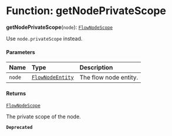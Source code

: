 # Function: getNodePrivateScope

**getNodePrivateScope**(`node`): [`FlowNodeScope`](/auto-docs/editor/interfaces/FlowNodeScope.md)

Use `node.privateScope` instead.

#### Parameters

| Name | Type | Description |
| :------ | :------ | :------ |
| `node` | [`FlowNodeEntity`](/auto-docs/editor/classes/FlowNodeEntity-1.md) | The flow node entity. |

#### Returns

[`FlowNodeScope`](/auto-docs/editor/interfaces/FlowNodeScope.md)

The private scope of the node.

**`Deprecated`**
